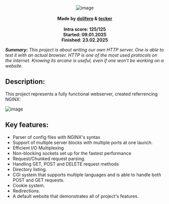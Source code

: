 <div align="center">
  
![image](https://github.com/user-attachments/assets/6d17e7b7-3330-4fee-9fec-51dff8bdce89)
 <br>
 <br>
 <b>Made by <a href=https://github.com/oliferovych/>dolifero</a> & <a href=https://github.com/t-ecker/>tecker</a></b>
 <br>
 <br>
 <b>Intra score: 125/125</b>
 <br>
 <b>Started: 09.01.2025</b>
 <br>
 <b>Finished: 23.02.2025</b>
 <br>
</div>



***Summary:***  *This project is about writing our own HTTP server.
One is able to test it with an actual browser.
HTTP is one of the most used protocols on the internet.
Knowing its arcane is useful, even if one won’t be working on a website.*

## Description:
This project represents a fully functional webserver, created referrencing NGINX:

![image](https://github.com/user-attachments/assets/b4bfdd8e-02b0-437b-82f3-8396acde6476)
## Key features:
 - Parser of config files with NGINX's syntax
 - Support of multiple server blocks with multiple ports at one launch.
 - Efficient I/O Multiplexing
 - Non-blocking sockets set up for the fastest performance
 - Request/Chunked request parsing.
 - Handling GET, POST and DELETE request methods
 - Directory listing.
 - CGI system that supports multiple languages and is able to handle both POST and GET requests.
 - Cookie system.
 - Redirections.
 - A default website that demonstrates all of project's features.

